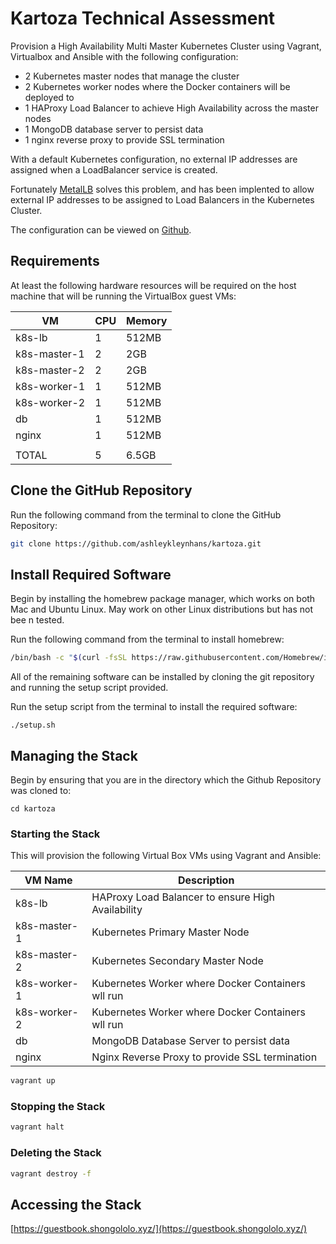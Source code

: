 # Kartoza Technical Assessment

Provision a High Availability Multi Master Kubernetes Cluster using Vagrant, Virtualbox and Ansible with the following configuration:

* 2 Kubernetes master nodes that manage the cluster
* 2 Kubernetes worker nodes where the Docker containers will be deployed to
* 1 HAProxy Load Balancer to achieve High Availability across the master nodes
* 1 MongoDB database server to persist data
* 1 nginx reverse proxy to provide SSL termination

With a default Kubernetes configuration, no external IP addresses are assigned when a LoadBalancer service is created.

Fortunately [MetalLB](https://metallb.universe.tf/) solves this problem, and has been implented to allow external IP addresses to be assigned to Load Balancers in the Kubernetes Cluster.

The configuration can be viewed on [Github](https://github.com/ashleykleynhans/kartoza/blob/master/k8s/metallb-config.yml).

## Requirements

At least the following hardware resources will be required on the host machine that will be running the VirtualBox guest VMs:

| VM           | CPU | Memory |
|--------------|-----|--------|
| k8s-lb       |  1  | 512MB  |
| k8s-master-1 |  2  | 2GB    |
| k8s-master-2 |  2  | 2GB    |
| k8s-worker-1 |  1  | 512MB  |
| k8s-worker-2 |  1  | 512MB  |
| db           |  1  | 512MB  |
| nginx        |  1  | 512MB  |
|              |     |        |
| TOTAL        |  5  | 6.5GB  |

## Clone the GitHub Repository

Run the following command from the terminal to clone the GitHub Repository:

```bash
git clone https://github.com/ashleykleynhans/kartoza.git
```

## Install Required Software

Begin by installing the homebrew package manager, which works on both Mac
 and Ubuntu Linux.  May work on other Linux distributions but has not bee
n tested.

Run the following command from the terminal to install homebrew:

```bash
/bin/bash -c "$(curl -fsSL https://raw.githubusercontent.com/Homebrew/install/HEAD/install.sh)"
```

All of the remaining software can be installed by cloning the git repository and  running the setup script provided.

Run the setup script from the terminal to install the required software:

```bassh
./setup.sh
```

## Managing the Stack

Begin by ensuring that you are in the directory which the Github Repository was cloned to:

```
cd kartoza
```

### Starting the Stack

This will provision the following Virtual Box VMs using Vagrant and Ansible:

| VM Name        | Description                                       |
|----------------|---------------------------------------------------|
| k8s-lb         | HAProxy Load Balancer to ensure High Availability |
| k8s-master-1   | Kubernetes Primary Master Node                    |
| k8s-master-2   | Kubernetes Secondary Master Node                  |
| k8s-worker-1   | Kubernetes Worker where Docker Containers wll run |
| k8s-worker-2   | Kubernetes Worker where Docker Containers wll run |
| db             | MongoDB Database Server to persist data           |
| nginx          | Nginx Reverse Proxy to provide SSL termination    |


```bash
vagrant up
```

### Stopping the Stack

```bash
vagrant halt
```

### Deleting the Stack

```bash
vagrant destroy -f
```

## Accessing the Stack

[https://guestbook.shongololo.xyz/](https://guestbook.shongololo.xyz/)
